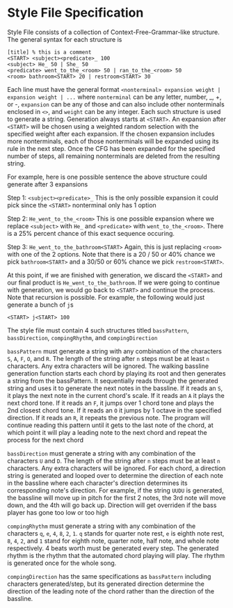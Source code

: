 # Style File Specification

Style File consists of a collection of Context-Free-Grammar-like structure. The general syntax for each structure is
```
[title] % this is a comment
<START> <subject><predicate>_ 100
<subject> He_ 50 | She_ 50
<predicate> went_to_the_<room> 50 | ran_to_the_<room> 50
<room> bathroom<START> 20 | restroom<START> 30
```

Each line must have the general format `<nonterminal> expansion weight | expansion weight | ...` where `nonterminal` can be any letter, number, _, +, or -, `expansion` can be any of those and can also include other nonterminals enclosed in `<>`, and `weight` can be any integer. Each such structure is used to generate a string. Generation always starts at `<START>`. An expansion after `<START>` will be chosen using a weighted random selection with the specified weight after each expansion. If the chosen expansion includes more nonterminals, each of those nonterminals will be expanded using its rule in the next step. Once the CFG has been expanded for the specified number of steps, all remaining nonterminals are deleted from the resulting string.

For example, here is one possible sentence the above structure could generate after 3 expansions 

Step 1: `<subject><predicate>_` This is the only possible expansion it could pick since the `<START>` nonterminal only has 1 option 

Step 2: `He_went_to_the_<room>` This is one possible expansion where we replace `<subject>` with `He_` and `<predicate>` with `went_to_the_<room>`. There is a 25% percent chance of this exact sequence occuring.

Step 3: `He_went_to_the_bathroom<START>` Again, this is just replacing `<room>` with one of the 2 options. Note that there is a 20 / 50 or 40% chance we pick `bathroom<START>` and a 30/50 or 60% chance we pick `restroom<START>`.

At this point, if we are finished with generation, we discard the `<START>` and our final product is `He_went_to_the_bathroom`. If we were going to continue with generation, we would go back to `<START>` and continue the process. \
Note that recursion is possible. For example, the following would just generate a bunch of `j`s
```
<START> j<START> 100
```
The style file must contain 4 such structures titled `bassPattern`, `bassDirection`, `compingRhythm`, and `compingDirection`

`bassPattern` must generate a string with any combination of the characters `S`, `A`, `F`, `O`, and `R`. The length of the string after `n` steps must be at least `n` characters. Any extra characters will be ignored. The walking bassline generation function starts each chord by playing its root and then generates a string from the bassPattern. It sequentially reads through the generated string and uses it to generate the next notes in the bassline. If it reads an `S`, it plays the next note in the current chord's scale. If it reads an `A` it plays the next chord tone. If it reads an `F`, it jumps over 1 chord tone and plays the 2nd closest chord tone. If it reads an `O` it jumps by 1 octave in the specified direction. If it reads an `R`, it repeats the previous note. The program will continue reading this pattern until it gets to the last note of the chord, at which point it will play a leading note to the next chord and repeat the process for the next chord

`bassDirection` must generate a string with any combination of the characters `U` and `D`. The length of the string after `n` steps must be at least `n` characters. Any extra characters will be ignored. For each chord, a direction string is generated and looped over to determine the direction of each note in the bassline where each character's direction determines its corresponding note's direction. For example, if the string `UUDU` is generated, the bassline will move up in pitch for the first 2 notes, the 3rd note will move down, and the 4th will go back up. Direction will get overriden if the bass player has gone too low or too high

`compingRhythm` must generate a string with any combination of the characters `q`, `e`, `4`, `8`, `2`, `1`. `q` stands for quarter note rest, `e` is eighth note rest, `8`, `4`, `2`, and `1` stand for eighth note, quarter note, half note, and whole note respectively. 4 beats worth must be generated every step. The generated rhythm is the rhythm that the automated chord playing will play. The rhythm is generated once for the whole song. 

`compingDirection` has the same specifications as `bassPattern` including characters generated/step, but its generated direction determine the direction of the leading note of the chord rather than the direction of the bassline.

